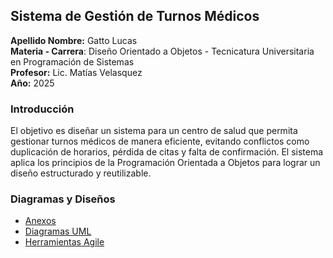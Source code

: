 ## Sistema de Gestión de Turnos Médicos

**Apellido Nombre:** Gatto Lucas  
**Materia - Carrera**: Diseño Orientado a Objetos - Tecnicatura Universitaria en Programación de Sistemas   
**Profesor:** Lic. Matías Velasquez   
**Año:** 2025  

###  Introducción

El objetivo es diseñar un sistema para un centro de salud que permita gestionar turnos médicos de manera eficiente, evitando conflictos como duplicación de horarios, pérdida de citas y falta de confirmación. El sistema aplica los principios de la Programación Orientada a Objetos para lograr un diseño estructurado y reutilizable.

###  Diagramas y Diseños 

- [Anexos](docs/Anexos.md) 
- [Diagramas UML](docs/DiagramasUML.md) 
- [Herramientas Agile](docs/Herramientas_agile.md)
